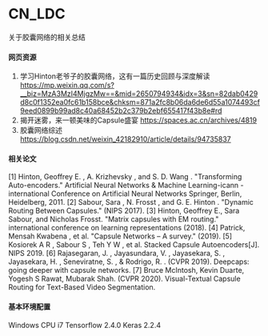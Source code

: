 # CN_LDC
关于胶囊网络的相关总结


#### 网页资源
1.  学习Hinton老爷子的胶囊网络，这有一篇历史回顾与深度解读   https://mp.weixin.qq.com/s?__biz=MzA3MzI4MjgzMw==&mid=2650794934&idx=3&sn=82dab0429d8c0f1352ea0fc61b158bce&chksm=871a2fc8b06da6de6d55a1074493cf9eed0899b99ad8c40a68452b2c379b2ebf655417f43b8e#rd
2.  揭开迷雾，来一顿美味的Capsule盛宴  https://spaces.ac.cn/archives/4819
3.  胶囊网络综述   https://blog.csdn.net/weixin_42182910/article/details/94735837
  
#### 相关论文
[1]   Hinton, Geoffrey E. , A. Krizhevsky , and S. D. Wang . "Transforming Auto-encoders." Artificial Neural Networks & Machine Learning-icann -international Conference on Artificial Neural Networks Springer, Berlin, Heidelberg, 2011.
[2]   Sabour, Sara , N. Frosst , and G. E. Hinton . "Dynamic Routing Between Capsules." (NIPS 2017).
[3]   Hinton, Geoffrey E., Sara Sabour, and Nicholas Frosst. "Matrix capsules with EM routing." international conference on learning representations (2018).
[4]   Patrick, Mensah Kwabena , et al. "Capsule Networks – A survey." (2019).
[5]   Kosiorek A R , Sabour S , Teh Y W , et al. Stacked Capsule Autoencoders[J]. NIPS 2019.
[6]   Rajasegaran, J. , Jayasundara, V. , Jayasekara, S. , Jayasekara, H. , Seneviratne, S. , & Rodrigo, R. . (CVPR 2019). Deepcaps: going deeper with capsule networks.
[7]   Bruce McIntosh, Kevin Duarte, Yogesh S Rawat, Mubarak Shah. (CVPR 2020). Visual-Textual Capsule Routing for Text-Based Video Segmentation. 

#### 基本环境配置
Windows CPU i7 Tensorflow 2.4.0 Keras 2.2.4 


